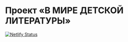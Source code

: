 # Проект «В МИРЕ ДЕТСКОЙ ЛИТЕРАТУРЫ»

[![Netlify Status](https://api.netlify.com/api/v1/badges/19cc5e99-7bc2-402f-b064-7144bc5f00e1/deploy-status)](https://app.netlify.com/sites/childrens-literature/deploys)
